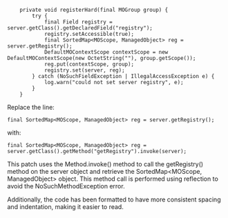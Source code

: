 ```
    private void registerHard(final MOGroup group) {
        try {
            final Field registry = server.getClass().getDeclaredField("registry");
            registry.setAccessible(true);
            final SortedMap<MOScope, ManagedObject> reg = server.getRegistry();
            DefaultMOContextScope contextScope = new DefaultMOContextScope(new OctetString(""), group.getScope());
            reg.put(contextScope, group);
            registry.set(server, reg);
        } catch (NoSuchFieldException | IllegalAccessException e) {
            log.warn("could not set server registry", e);
        }
    }
```

Replace the line:
```
final SortedMap<MOScope, ManagedObject> reg = server.getRegistry();
```
with:
```
final SortedMap<MOScope, ManagedObject> reg = server.getClass().getMethod("getRegistry").invoke(server);
```
This patch uses the Method.invoke() method to call the getRegistry() method on the server object and retrieve the SortedMap<MOScope, ManagedObject> object. This method call is performed using reflection to avoid the NoSuchMethodException error.


Additionally, the code has been formatted to have more consistent spacing and indentation, making it easier to read.